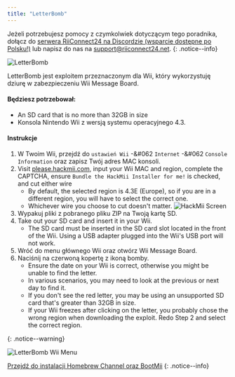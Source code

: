 ```yaml
---
title: "LetterBomb"
---
```


Jeżeli potrzebujesz pomocy z czymkolwiek dotyczącym tego poradnika, dołącz do [serwera RiiConnect24 na Discordzie (wsparcie dostępne po Polsku!)](https://discord.gg/rc24) lub napisz do nas na [support@riiconnect24.net](mailto:support@riiconnect24.net).
{: .notice--info}

![LetterBomb](/images/letterbomb.png)

LetterBomb jest exploitem przeznaczonym dla Wii, który wykorzystuję dziurę w zabezpieczeniu Wii Message Board.

#### Będziesz potrzebował:
- An SD card that is no more than 32GB in size
- Konsola Nintendo Wii z wersją systemu operacyjnego 4.3.

#### Instrukcje


1. W Twoim Wii, przejdź do `ustawień Wii` -&#062 `Internet` -&#062 `Console Information` oraz zapisz Twój adres MAC konsoli.
1. Visit [please.hackmii.com](https://please.hackmii.com), input your Wii MAC and region, complete the CAPTCHA, ensure `Bundle the HackMii Installer for me!` is checked, and cut either wire
   - By default, the selected region is 4.3E (Europe), so if you are in a different region, you will have to select the correct one.
   - Whichever wire you choose to cut doesn't matter. ![HackMii Screen](/images/Wii/LetterBomb-PC.png)
1. Wypakuj pliki z pobranego pliku ZIP na Twoją kartę SD.
1. Take out your SD card and insert it in your Wii.
   - The SD card must be inserted in the SD card slot located in the front of the Wii. Using a USB adapter plugged into the Wii's USB port will not work.
1. Wróć do menu głównego Wii oraz otwórz Wii Message Board.
1. Naciśnij na czerwoną kopertę z ikoną bomby.
   - Ensure the date on your Wii is correct, otherwise you might be unable to find the letter.
   - In various scenarios, you may need to look at the previous or next day to find it.
   - If you don't see the red letter, you may be using an unsupported SD card that's greater than 32GB in size.
   - If your Wii freezes after clicking on the letter, you probably chose the wrong region when downloading the exploit. Redo Step 2 and select the correct region.


{: .notice--warning}


![LetterBomb Wii Menu](/images/Wii/LetterBomb-Wii.png)

[Przejdź do instalacji Homebrew Channel oraz BootMii](hbc)
{: .notice--info}
